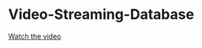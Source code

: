 # Video-Streaming-Database

[Watch the video](https://drive.google.com/uc?export=view&id=1UJyiDO0oejx3l8T6XM75Y-l1iGlpKNTm)

